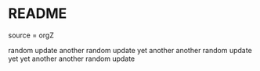 # README

source = orgZ

random update
another random update
yet another another random update
yet yet another another random update
